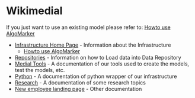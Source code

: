 
# Wikimedial 

If you just want to use an existing model please refer to: 
[Howto use AlgoMarker](Infrastructure%20Home%20Page/AlgoMarkers/Howto%20Use%20AlgoMarker.md#how-to-use-the-deployed-algomarker)

* [Infrastructure Home Page](Infrastructure%20Home%20Page/index.md) - Information about the Infrastructure
    - [Howto use AlgoMarker](Infrastructure%20Home%20Page/AlgoMarkers/Howto%20Use%20AlgoMarker.md)
* [Repositories](Repositories/index.md) - Information on how to Load data into Data Repository
* [Medial Tools](Medial%20Tools/index.md) - A documentation of our tools used to create the models, test the models, etc.
* [Python](Python/index.md) - A documentation of python wrapper of our infrastructure
* [Research](Research/index.md) - A documentation of some research topics
* [New employee landing page](New%20employee%20landing%20page/index.md) - Other documentation
